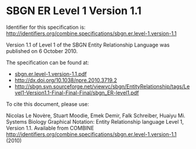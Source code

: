 # SBGN ER Level 1 Version 1.1
Identifier for this specification is: http://identifiers.org/combine.specifications/sbgn.er.level-1.version-1.1

Version 1.1 of Level 1 of the SBGN Entity Relationship Language was published on 6 October 2010.

The specification can be found at:

* [sbgn.er.level-1.version-1.1.pdf](./files/sbgn.er.level-1.version-1.1.pdf)
* http://dx.doi.org/10.1038/npre.2010.3719.2
* http://sbgn.svn.sourceforge.net/viewvc/sbgn/EntityRelationship/tags/Level1-Version1.1-Final-Final-Final/sbgn_ER-level1.pdf

To cite this document, please use:

Nicolas Le Novère, Stuart Moodie, Emek Demir, Falk Schreiber, Huaiyu Mi. Systems Biology Graphical Notation: Entity Relationship language Level 1, Version 1.1. Available from COMBINE <http://identifiers.org/combine.specifications/sbgn.er.level-1.version-1.1> (2010)